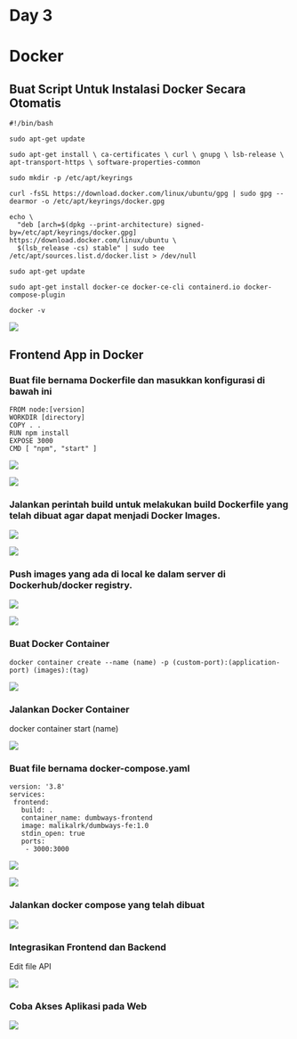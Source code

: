 # Day 3

# Docker

## Buat Script Untuk Instalasi Docker Secara Otomatis

```
#!/bin/bash

sudo apt-get update

sudo apt-get install \ ca-certificates \ curl \ gnupg \ lsb-release \ apt-transport-https \ software-properties-common

sudo mkdir -p /etc/apt/keyrings

curl -fsSL https://download.docker.com/linux/ubuntu/gpg | sudo gpg --dearmor -o /etc/apt/keyrings/docker.gpg

echo \
  "deb [arch=$(dpkg --print-architecture) signed-by=/etc/apt/keyrings/docker.gpg] https://download.docker.com/linux/ubuntu \
  $(lsb_release -cs) stable" | sudo tee /etc/apt/sources.list.d/docker.list > /dev/null

sudo apt-get update

sudo apt-get install docker-ce docker-ce-cli containerd.io docker-compose-plugin

docker -v
```

![](https://github.com/yuuzukatsu/Stage-2-Devops-Malik/raw/main/media/day3/14.png)

## Frontend App in Docker

### Buat file bernama Dockerfile dan masukkan konfigurasi di bawah ini

```
FROM node:[version]
WORKDIR [directory]
COPY . .
RUN npm install
EXPOSE 3000
CMD [ "npm", "start" ]
```

![](https://github.com/yuuzukatsu/Stage-2-Devops-Malik/raw/main/media/day3/1.png)

![](https://github.com/yuuzukatsu/Stage-2-Devops-Malik/raw/main/media/day3/2.png)

### Jalankan perintah build untuk melakukan build Dockerfile yang telah dibuat agar dapat menjadi Docker Images.

![](https://github.com/yuuzukatsu/Stage-2-Devops-Malik/raw/main/media/day3/3.png)

![](https://github.com/yuuzukatsu/Stage-2-Devops-Malik/raw/main/media/day3/4.png)

### Push images yang ada di local ke dalam server di Dockerhub/docker registry.

![](https://github.com/yuuzukatsu/Stage-2-Devops-Malik/raw/main/media/day3/5.png)

![](https://github.com/yuuzukatsu/Stage-2-Devops-Malik/raw/main/media/day3/11.png)

### Buat Docker Container

```
docker container create --name (name) -p (custom-port):(application-port) (images):(tag)
```

![](https://github.com/yuuzukatsu/Stage-2-Devops-Malik/raw/main/media/day3/8.png)

### Jalankan Docker Container

docker container start (name)

![](https://github.com/yuuzukatsu/Stage-2-Devops-Malik/raw/main/media/day3/9.png)

### Buat file bernama docker-compose.yaml

```
version: '3.8'
services:
 frontend:
   build: .
   container_name: dumbways-frontend
   image: malikalrk/dumbways-fe:1.0
   stdin_open: true
   ports:
    - 3000:3000
```

![](https://github.com/yuuzukatsu/Stage-2-Devops-Malik/raw/main/media/day3/10.png)

![](https://github.com/yuuzukatsu/Stage-2-Devops-Malik/raw/main/media/day3/15.png)

### Jalankan docker compose yang telah dibuat

![](https://github.com/yuuzukatsu/Stage-2-Devops-Malik/raw/main/media/day3/12.png)

### Integrasikan Frontend dan Backend

Edit file API

![](https://github.com/yuuzukatsu/Stage-2-Devops-Malik/raw/main/media/day3/6.png)

### Coba Akses Aplikasi pada Web

![](https://github.com/yuuzukatsu/Stage-2-Devops-Malik/raw/main/media/day3/13.png)
